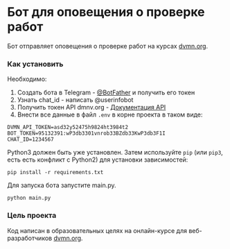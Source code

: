 # Бот для оповещения о проверке работ
Бот отправляет оповещения о проверке работ на курсах [dvmn.org](https://dvmn.org/).

### Как установить
Необходимо:
1. Создать бота в Telegram - [@BotFather](https://telegram.me/BotFather) и получить его токен
2. Узнать chat_id - написать @userinfobot
3. Получить токен API dmnv.org - [Документация API](https://dvmn.org/api/docs/)
4. Внести все данные в файл ```.env``` в корне проекта в таком виде:
```
DVMN_API_TOKEN=asd32y52475h9824ht3984t2
BOT_TOKEN=95132391:wP3db3301vnrob33BZdb33KwP3db3F1I
CHAT_ID=1234567
```
Python3 должен быть уже установлен. 
Затем используйте `pip` (или `pip3`, есть есть конфликт с Python2) для установки зависимостей:
```
pip install -r requirements.txt
```
Для запуска бота запустите main.py.
```
python main.py
```

### Цель проекта

Код написан в образовательных целях на онлайн-курсе для веб-разработчиков [dvmn.org](https://dvmn.org/).
